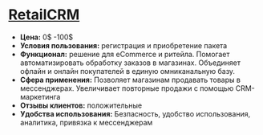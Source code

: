 # [RetailCRM](https://www.retailcrm.ru/)
- **Цена:** 0$ -100$
- **Условия пользования:**  регистрация и приобретение пакета
- **Функционал:**  решение для eCommerce и ритейла. Помогает автоматизировать обработку заказов в магазинах. Объединяет офлайн и онлайн покупателей в единую омниканальную базу.
- **Сфера применения:**  Позволяет магазинам продавать товары в мессенджерах. Увеличивает повторные продажи с помощью CRM-маркетинга
- **Отзывы клиентов:**  положительные
- **Удобства использования:**  Безпасность, удобство использования, аналитика, привязка к мессенджерам
